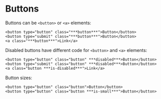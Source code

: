 # Buttons

Buttons can be `<button>` or `<a>` elements:

~~~
<button type="button" class="***button***">Button</button>
<button type="submit" class="***button***">Button</button>
<a class="***button***">Link</a>
~~~

Disabled buttons have different code for `<button>` and `<a>` elements:

~~~
<button type="button" class="button" ***disabled***>Button</button>
<button type="submit" class="button" ***disabled***>Button</button>
<a class="button ***is-disabled***">Link</a>
~~~

Button sizes:

~~~
<button type="button" class="button">Button</button>
<button type="button" class="button ***is-small***">Button</button>
~~~

